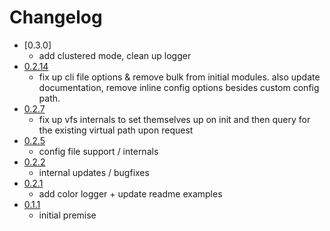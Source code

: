 # Changelog
- [0.3.0]
	- add clustered mode, clean up logger
- [0.2.14](https://github.com/abschill/httpuppy/releases/tag/v0.2.14)
	- fix up cli file options & remove bulk from initial modules. also update documentation, remove inline config options besides custom config path.
- [0.2.7](https://github.com/abschill/httpuppy/releases/tag/v0.2.7)
	- fix up vfs internals to set themselves up on init and then query for the existing virtual path upon request
- [0.2.5](https://github.com/abschill/httpuppy/releases/tag/v0.2.5)
	- config file support / internals
- [0.2.2](https://github.com/abschill/httpuppy/releases/tag/v0.2.2)
	- internal updates / bugfixes
- [0.2.1](https://github.com/abschill/httpuppy/releases/tag/v0.2.1)
	- add color logger + update readme examples
- [0.1.1](https://github.com/abschill/httpuppy/releases/tag/v0.1.1)
	- initial premise
